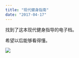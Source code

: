 ```yaml
---
title: "现代健身指南"
date: "2017-04-17"
---
```


找到了这本现代健身指导的电子档。

希望以后能够看得懂。

![](https://furengete.files.wordpress.com/2017/07/img_9848.png)
